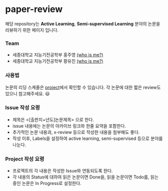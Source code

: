 # paper-review

해당 repository는 **Active Learning**, **Semi-supervised Learning** 분야의 논문을 리뷰하기 위한 페이지 입니다.

### Team

- 세종대학교 지능기전공학부 홍주영 [(who is me?)](https://github.com/liv0vil)
- 세종대학교 지능기전공학부 황유진 [(who is me?)](https://github.com/hyj378)

### 사용법
논문의 리딩 스케줄은 [project](https://github.com/users/hyj378/projects/1/views/1)에서 확인할 수 있습니다.
각 논문에 대한 짧은 review도 있으니 참고해주세요. 😃

### Issue 작성 요령
- 제목은 <[출판지+년도]논문제목> 으로 한다.
- issue 내용에는 논문의 아카이브 링크와 한줄 요약을 포함한다.
- 추가적인 논문 내용과, x-review 등으로 작성한 내용을 첨부해도 좋다.
- 작성 이후, Labels을 설정하여 active learning, semi-supervised 등으로 분야를 나눈다.

### Project 작성 요령
- 프로젝트의 각 내용은 작성한 Issue와 연동되도록 한다.
- 각 내용의 Status에 대하여 읽은 논문이면 Done을, 읽을 논문이면 Todo를, 읽는 중인 논문은 In Progress로 설정한다.
